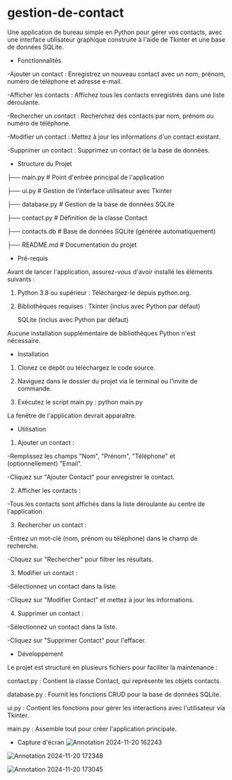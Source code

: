 # gestion-de-contact

Une application de bureau simple en Python pour gérer vos contacts, avec une interface utilisateur graphique construite à l'aide de           Tkinter   et une base de données SQLite.


* Fonctionnalités

-Ajouter un contact : Enregistrez un nouveau contact avec un nom, prénom, numéro de téléphone et adresse e-mail.

-Afficher les contacts : Affichez tous les contacts enregistrés dans une liste déroulante.

-Rechercher un contact : Recherchez des contacts par nom, prénom ou numéro de téléphone.

-Modifier un contact : Mettez à jour les informations d'un contact existant.

-Supprimer un contact : Supprimez un contact de la base de données.

* Structure du Projet

├── main.py         # Point d'entrée principal de l'application

├── ui.py           # Gestion de l'interface utilisateur avec Tkinter

├── database.py     # Gestion de la base de données SQLite


├── contact.py      # Définition de la classe Contact

├── contacts.db     # Base de données SQLite (générée automatiquement)

├── README.md       # Documentation du projet

* Pré-requis

Avant de lancer l'application, assurez-vous d'avoir installé les éléments suivants :

1. Python 3.8 ou supérieur : Téléchargez-le depuis python.org.
2. Bibliothèques requises :
    Tkinter (inclus avec Python par défaut)

     SQLite (inclus avec Python par défaut)

Aucune installation supplémentaire de bibliothèques Python n'est nécessaire.

* Installation

1. Clonez ce dépôt ou téléchargez le code source.

2. Naviguez dans le dossier du projet via le terminal ou l'invite de commande.

3. Exécutez le script main.py : python main.py

La fenêtre de l'application devrait apparaître.

* Utilisation

1. Ajouter un contact :

-Remplissez les champs "Nom", "Prénom", "Téléphone" et (optionnellement) "Email".

-Cliquez sur "Ajouter Contact" pour enregistrer le contact.

2. Afficher les contacts :

-Tous les contacts sont affichés dans la liste déroulante au centre de l'application.

3. Rechercher un contact :

-Entrez un mot-clé (nom, prénom ou téléphone) dans le champ de recherche.

-Cliquez sur "Rechercher" pour filtrer les résultats.

3. Modifier un contact :

-Sélectionnez un contact dans la liste.

-Cliquez sur "Modifier Contact" et mettez à jour les informations.

4. Supprimer un contact :

-Sélectionnez un contact dans la liste.

-Cliquez sur "Supprimer Contact" pour l'effacer.

* Développement

Le projet est structuré en plusieurs fichiers pour faciliter la maintenance :

contact.py : Contient la classe Contact, qui représente les objets contacts.

database.py : Fournit les fonctions CRUD pour la base de données SQLite.

ui.py : Contient les fonctions pour gérer les interactions avec l'utilisateur via Tkinter.

main.py : Assemble tout pour créer l'application principale.

* Capture d'écran
![Annotation 2024-11-20 162243](https://github.com/user-attachments/assets/2fce5b6a-de3d-48de-a205-a50f75565068)

![Annotation 2024-11-20 172348](https://github.com/user-attachments/assets/304e0850-d0b1-4650-9e0b-b52d15b51758)

![Annotation 2024-11-20 173045](https://github.com/user-attachments/assets/22e33ea7-318b-4801-b1d5-6ffe980e285c)

